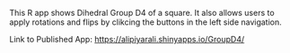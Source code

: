 This R app shows Dihedral Group D4 of a square. It also allows users to apply rotations and flips by clikcing the buttons in the left side navigation. 

Link to Published App: https://alipiyarali.shinyapps.io/GroupD4/